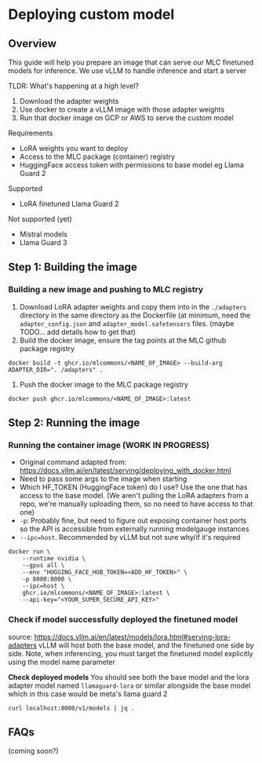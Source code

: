 # Deploying custom model

## Overview
This guide will help you prepare an image that can serve our MLC finetuned
models for inference. We use vLLM to handle inference and start a server

TLDR: What's happening at a high level?
1. Download the adapter weights
2. Use docker to create a vLLM image with those adapter weights
3. Run that docker image on GCP or AWS to serve the custom model

Requirements
- LoRA weights you want to deploy
- Access to the MLC package (container) registry
- HuggingFace access token with permissions to base model eg Llama Guard 2

Supported
- LoRA finetuned Llama Guard 2

Not supported (yet)
- Mistral models
- Llama Guard 3

## Step 1: Building the image
### Building a new image and pushing to MLC registry
1. Download LoRA adapter weights and copy them into in the `./adapters`
   directory in the same directory as the Dockerfile (at minimum, need the
   `adapter_config.json` and `adapter_model.safetensors` files. (maybe TODO...
   add details how to get that)
1. Build the docker image, ensure the tag points at the MLC github package registry
```
docker build -t ghcr.io/mlcommons/<NAME_OF_IMAGE> --build-arg ADAPTER_DIR=". /adapters" .
```
1. Push the docker image to the MLC package registry
```
docker push ghcr.io/mlcommons/<NAME_OF_IMAGE>:latest
```

## Step 2: Running the image
### Running the container image **(WORK IN PROGRESS)**
- Original command adapted from: https://docs.vllm.ai/en/latest/serving/deploying_with_docker.html
- Need to pass some args to the image when starting
- Which HF_TOKEN (HuggingFace token) do I use? Use the one that has access to the base model. (We
  aren't pulling the LoRA adapters from a repo, we're manually uploading them,
  so no need to have access to that one)
- `-p`: Probably fine, but need to figure out exposing container host ports so
  the API is accessible from externally running modelgauge instances
- `--ipc=host`. Recommended by vLLM but not sure why/if it's required
```
docker run \
    --runtime nvidia \
    --gpus all \
    --env "HUGGING_FACE_HUB_TOKEN=<ADD_HF_TOKEN>" \
    -p 8000:8000 \
    --ipc=host \
    ghcr.io/mlcommons/<NAME_OF_IMAGE>:latest \
    --api-key="<YOUR_SUPER_SECURE_API_KEY>"
```

### Check if model successfully deployed the finetuned model
source: https://docs.vllm.ai/en/latest/models/lora.html#serving-lora-adapters
vLLM will host both the base model, and the finetuned one side by side.
Note, when inferencing, you must target the finetuned model explicitly using the model name parameter

**Check deployed models**
You should see both the base model and the lora adapter model named
`llamaguard-lora` or similar alongside the base model which in this case would be
meta's llama guard 2
```
curl localhost:8000/v1/models | jq .
```

## FAQs
(coming soon?)
